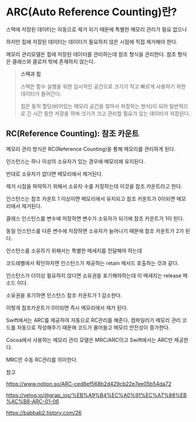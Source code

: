 # ARC(Auto Reference Counting)란?

스택에 저장된 데이터는 자동으로 제거 되기 때문에 특별한 메모리 관리가 필요 없으나 

하지만 힙에 저장된 데이터는 데이터가 필요하지 않은 시점에 직접 제거해야 한다. 

메모리 관리모델은 힙에 저장된 데이터를 관리하는데 참조 형식을 관리한다. 참조 형식은 클래스와 클로저 밖에 존재하지 않는다. 



> **스택과 힙**
>
> 스택은 함수 실행을 위한 임시적인 공간으로 크기가 작고 빠르게 사용하기 위한 데이터가 들어간다.
>
> 힙은 동적 할당(비어있는 메모리 공간을 찾아서 저장하는 방식)이 되어 일반적으로 긴 시간 동안 저장을 하며 크기가 크고 관리할 필요가 있는 데이터가 저장된다. 



## RC(Reference Counting): 참조 카운트

메모리 관리 방식은 RC(Reference Counting)을 통해 메모리를 관리하게 된다.

인스턴스는 하나 이상의 소유자가 있는 경우에 메모리에 유지된다. 

반대로 소유자가 없다면 메모리에서 제거된다. 

제거 시점을 파악하기 위해서 소유자 수를 저장하는데 이것을 참조 카운트라고 한다. 



인스턴스는 참조 카운트 1 이상이면 메모리에서 유지되고 참조 카운트가 0이되면 메모리에서 제거된다.

클래스 인스턴스를 변수에 저장하면 변수가 소유자가 되기에 참조 카운트가 1이 된다.

동일 인스턴스를 다른 변수에 저장하면 소유자가 늘어나기 때문에 참조 카운트가 2가 된다. 

인스턴스를 소유하기 위해서는 특별한 메세지를 전달해야 하는데 

코드레벨에서 확인하자면 인스턴스가 제공하는 retain 메서드 호출하는 것과 같다.

인스턴스가 더이상 필요하지 않다면 소유권을 포기해야하는데 이 메세지는 release 메소드 이다.

소유권을 포기하면 인스턴스 참조 카운트가 1 감소한다. 

이렇게 참조카운트가 0이되면 즉시 메모리에서 제거 된다. 



Swift에서는 ARC를 제공하여 자동으로 RC관리를 해준다. 컴파일러가 메모리 관리 코드를 자동으로 작성해주기 때문에  코드가 줄어들고 메모리 안전성이 증가한다. 



Cocoa에서 사용하는 메모리 관리 모델은 MRC/ARC이고 Swift에서는 ARC만 제공한다. 

MRC란 수동 RC관리를 의미한다. 



참고

https://www.notion.so/ARC-ced8ef568b2d429cb22e7ee05b54da72

https://velog.io/@grap_ios/%EB%A9%B4%EC%A0%91%EC%A7%88%EB%AC%B8-ARC-01-06

https://babbab2.tistory.com/26